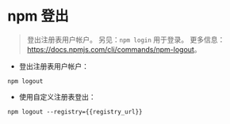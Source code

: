 # npm 登出

> 登出注册表用户帐户。
> 另见：`npm login` 用于登录。
> 更多信息：<https://docs.npmjs.com/cli/commands/npm-logout>。

- 登出注册表用户帐户：

`npm logout`

- 使用自定义注册表登出：

`npm logout --registry={{registry_url}}`